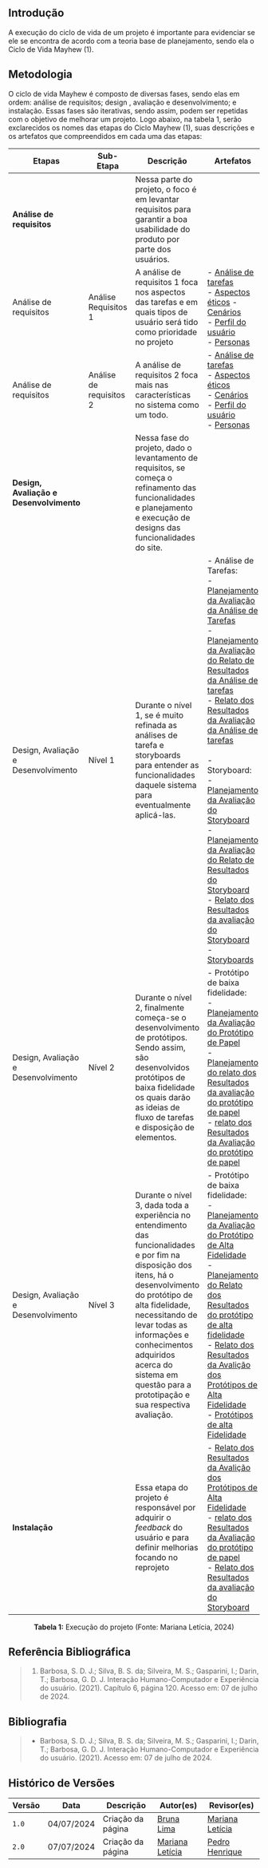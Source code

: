 ## Introdução

A execução do ciclo de vida de um projeto é importante para evidenciar se ele se encontra de acordo com a teoria base de planejamento, sendo ela o Ciclo de Vida Mayhew (1).

## Metodologia

O ciclo de vida Mayhew é composto de diversas fases, sendo elas em ordem: análise de requisitos; design , avaliação e desenvolvimento; e instalação. Essas fases são iterativas, sendo assim, podem ser repetidas com o objetivo de melhorar um projeto.
Logo abaixo, na tabela 1, serão exclarecidos os nomes das etapas do Ciclo Mayhew (1), suas descrições e os artefatos que compreendidos em cada uma das etapas:

<center>

| Etapas                                  | Sub-Etapa               | Descrição                                                                                                                                                                                                                                                                                                                  | Artefatos                                                                                                                                                                                                                                                                                                                                                                                                                                                                                                                                                                                                                                                                                                                                                                                                                                                                                                                                                                                                                                                                           |
| --------------------------------------- | ----------------------- | -------------------------------------------------------------------------------------------------------------------------------------------------------------------------------------------------------------------------------------------------------------------------------------------------------------------------- | ----------------------------------------------------------------------------------------------------------------------------------------------------------------------------------------------------------------------------------------------------------------------------------------------------------------------------------------------------------------------------------------------------------------------------------------------------------------------------------------------------------------------------------------------------------------------------------------------------------------------------------------------------------------------------------------------------------------------------------------------------------------------------------------------------------------------------------------------------------------------------------------------------------------------------------------------------------------------------------------------------------------------------------------------------------------------------------- |
| **Análise de requisitos**               |                         | Nessa parte do projeto, o foco é em levantar requisitos para garantir a boa usabilidade do produto por parte dos usuários.                                                                                                                                                                                                 |                                                                                                                                                                                                                                                                                                                                                                                                                                                                                                                                                                                                                                                                                                                                                                                                                                                                                                                                                                                                                                                                                     |
| Análise de requisitos                   | Análise Requisitos 1    | A análise de requisitos 1 foca nos aspectos das tarefas e em quais tipos de usuário será tido como prioridade no projeto                                                                                                                                                                                                   | - [Análise de tarefas](../analise_requisitos_1/analise_tarefas.md) <br> - [Aspectos éticos](../analise_requisitos_1/aspectos_eticos.md) - [Cenários](../analise_requisitos_1/cenarios.md) <br> - [Perfil do usuário](../analise_requisitos_1/perfil_usuario.md) <br> - [Personas](../analise_requisitos_1/personas.md) <br>                                                                                                                                                                                                                                                                                                                                                                                                                                                                                                                                                                                                                                                                                                                                                         |
| Análise de requisitos                   | Análise de requisitos 2 | A análise de requisitos 2 foca mais nas características no sistema como um todo.                                                                                                                                                                                                                                           | - [Análise de tarefas](../analise_requisitos_1/analise_tarefas.md) <br> - [Aspectos éticos](../analise_requisitos_1/aspectos_eticos.md) <br> - [Cenários](../analise_requisitos_1/cenarios.md) <br> - [Perfil do usuário](../analise_requisitos_1/perfil_usuario.md) <br> - [Personas](../analise_requisitos_1/personas.md) <br>                                                                                                                                                                                                                                                                                                                                                                                                                                                                                                                                                                                                                                                                                                                                                    |
| **Design, Avaliação e Desenvolvimento** |                         | Nessa fase do projeto, dado o levantamento de requisitos, se começa o refinamento das funcionalidades e planejamento e execução de designs das funcionalidades do site.                                                                                                                                                    |                                                                                                                                                                                                                                                                                                                                                                                                                                                                                                                                                                                                                                                                                                                                                                                                                                                                                                                                                                                                                                                                                     |
| Design, Avaliação e Desenvolvimento     | Nível 1                 | Durante o nível 1, se é muito refinada as análises de tarefa e storyboards para entender as funcionalidades daquele sistema para eventualmente aplicá-las.                                                                                                                                                                 | - Análise de Tarefas: <br> - [Planejamento da Avaliação da Análise de Tarefas](../design_avaliacao_desenvolvimento/nivel_1/analise_tarefas/planejamento_avaliacao.md) <br> - [Planejamento da Avaliação do Relato de Resultados da Análise de tarefas](../design_avaliacao_desenvolvimento/nivel_1/analise_tarefas/planejamento_relato_resultados.md) <br> - [Relato dos Resultados da Avaliação da Análise de tarefas](../design_avaliacao_desenvolvimento/nivel_1/analise_tarefas/relato_resultados.md) <br> <br> - Storyboard: <br> - [Planejamento da Avaliação do Storyboard](../design_avaliacao_desenvolvimento/nivel_1/story_board/planejamento_avaliacao.md) <br> - [Planejamento da Avaliação do Relato de Resultados do Storyboard](../design_avaliacao_desenvolvimento/nivel_1/story_board/planejamento_relato_resultados.md) <br> - [Relato dos Resultados da avaliação do Storyboard](../design_avaliacao_desenvolvimento/nivel_1/story_board/relato_resultados.md) <br> - [Storyboards](../design_avaliacao_desenvolvimento/nivel_1/story_board/storyboards.md) <br> |
| Design, Avaliação e Desenvolvimento     | Nível 2                 | Durante o nível 2, finalmente começa-se o desenvolvimento de protótipos. Sendo assim, são desenvolvidos protótipos de baixa fidelidade os quais darão as ideias de fluxo de tarefas e disposição de elementos.                                                                                                             | - Protótipo de baixa fidelidade: <br> - [Planejamento da Avaliação do Protótipo de Papel](../design_avaliacao_desenvolvimento/nivel_2/prototipo_papel/planejamento_prototipo_papel.md) <br> - [Planejamento do relato dos Resultados da avaliação do protótipo de papel](../design_avaliacao_desenvolvimento/nivel_2/prototipo_papel/planejamento_relato_resultados_prototipo_papel.md) <br> - [relato dos Resultados da Avaliação do protótipo de papel](../design_avaliacao_desenvolvimento/nivel_2/prototipo_papel/relato_resultados.md) <br>                                                                                                                                                                                                                                                                                                                                                                                                                                                                                                                                    |
| Design, Avaliação e Desenvolvimento     | Nível 3                 | Durante o nível 3, dada toda a experiência no entendimento das funcionalidades e por fim na disposição dos itens, há o desenvolvimento do protótipo de alta fidelidade, necessitando de levar todas as informações e conhecimentos adquiridos acerca do sistema em questão para a prototipação e sua respectiva avaliação. | - Protótipo de baixa fidelidade: <br> - [Planejamento da Avaliação do Protótipo de Alta Fidelidade](../design_avaliacao_desenvolvimento/nivel_3/planejamento_avaliacao_prototipo_alta.md) <br> - [Planejamento do Relato dos Resultados do protótipo de alta fidelidade](../design_avaliacao_desenvolvimento/nivel_3/planejamento_relato_resultados_prototipo_alta.md) <br> - [Relato dos Resultados da Avalição dos Protótipos de Alta Fidelidade](../design_avaliacao_desenvolvimento/nivel_3/relato_resultados.md) <br> - [Protótipos de alta Fidelidade](../design_avaliacao_desenvolvimento/nivel_3/prototipo_alta_fidelidade.md) <br>                                                                                                                                                                                                                                                                                                                                                                                                                                         |
| **Instalação**                          |                         | Essa etapa do projeto é responsável por adquirir o _feedback_ do usuário e para definir melhorias focando no reprojeto                                                                                                                                                                                                     | - [Relato dos Resultados da Avalição dos Protótipos de Alta Fidelidade](../design_avaliacao_desenvolvimento/nivel_3/relato_resultados.md) <br> - [relato dos Resultados da Avaliação do protótipo de papel](../design_avaliacao_desenvolvimento/nivel_2/prototipo_papel/relato_resultados.md) <br> - [Relato dos Resultados da avaliação do Storyboard](../design_avaliacao_desenvolvimento/nivel_1/story_board/relato_resultados.md)                                                                                                                                                                                                                                                                                                                                                                                                                                                                                                                                                                                                                                               |

**Tabela 1:** Execução do projeto (Fonte: Mariana Letícia, 2024)

</center>

## Referência Bibliográfica

> 1. Barbosa, S. D. J.; Silva, B. S. da; Silveira, M. S.; Gasparini, I.; Darin, T.; Barbosa, G. D. J. Interação Humano-Computador e Experiência do usuário. (2021). Capítulo 6, página 120. Acesso em: 07 de julho de 2024.

## Bibliografia

> - Barbosa, S. D. J.; Silva, B. S. da; Silveira, M. S.; Gasparini, I.; Darin, T.; Barbosa, G. D. J. Interação Humano-Computador e Experiência do usuário. (2021). Acesso em: 07 de julho de 2024.

## Histórico de Versões

| Versão |    Data    | Descrição         | Autor(es)                                        | Revisor(es)                                      |
| ------ | :--------: | ----------------- | ------------------------------------------------ | ------------------------------------------------ |
| `1.0`  | 04/07/2024 | Criação da página | [Bruna Lima](https://github.com/libruna)         | [Mariana Letícia](https://github.com/Marianannn) |
| `2.0`  | 07/07/2024 | Criação da página | [Mariana Letícia](https://github.com/Marianannn) |  [Pedro Henrique](https://github.com/PedroHhenriq)   |
